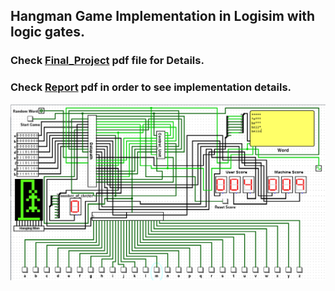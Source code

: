 ## Hangman Game Implementation in Logisim with logic gates. 
### Check [Final_Project](https://github.com/akifkartal03/Game-Coding/blob/master/Hangman%20Game%20with%20Logic%20Gates/Final_Project.pdf) pdf file for Details.
### Check [Report](https://github.com/akifkartal03/Game-Coding/blob/master/Hangman%20Game%20with%20Logic%20Gates/Report.pdf) pdf in order to see implementation details.

![Image](https://github.com/akifkartal03/Game-Coding/blob/master/Hangman%20Game%20with%20Logic%20Gates/Game.png)
